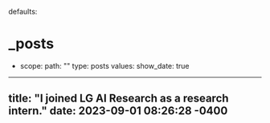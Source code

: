 defaults:
  # _posts
  - scope:
      path: ""
      type: posts
    values:
      show_date: true

---
title: "I joined LG AI Research as a research intern."
date: 2023-09-01 08:26:28 -0400
---

